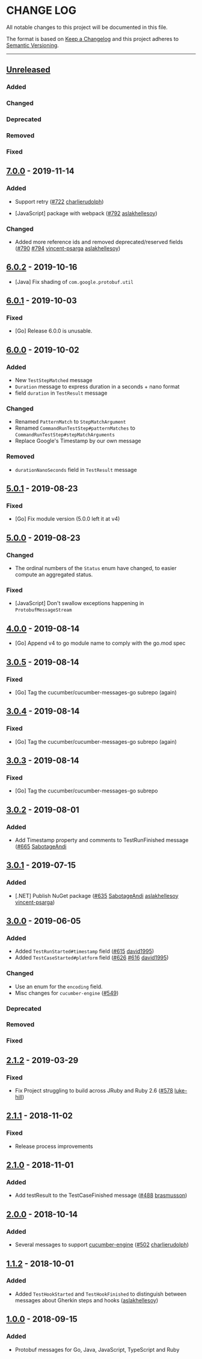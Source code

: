 # CHANGE LOG
All notable changes to this project will be documented in this file.

The format is based on [Keep a Changelog](http://keepachangelog.com/)
and this project adheres to [Semantic Versioning](http://semver.org/).

----
## [Unreleased]

### Added

### Changed

### Deprecated

### Removed

### Fixed

## [7.0.0] - 2019-11-14

### Added

* Support retry
  ([#722](https://github.com/cucumber/cucumber/pull/722)
   [charlierudolph])

* [JavaScript] package with webpack
  ([#792](https://github.com/cucumber/cucumber/pull/792)
   [aslakhellesoy])

### Changed

* Added more reference ids and removed deprecated/reserved fields
  ([#790](https://github.com/cucumber/cucumber/pull/790)
   [#794](https://github.com/cucumber/cucumber/pull/794)
   [vincent-psarga]
   [aslakhellesoy])

## [6.0.2] - 2019-10-16

* [Java] Fix shading of `com.google.protobuf.util`

## [6.0.1] - 2019-10-03

### Fixed

* [Go] Release 6.0.0 is unusable.

## [6.0.0] - 2019-10-02

### Added

* New `TestStepMatched` message
* `Duration` message to express duration in a seconds + nano format
* field `duration` in `TestResult` message

### Changed

* Renamed `PatternMatch` to `StepMatchArgument`
* Renamed `CommandRunTestStep#patternMatches` to `CommandRunTestStep#stepMatchArguments`
* Replace Google's Timestamp by our own message

### Removed

* `durationNanoSeconds` field in `TestResult` message

## [5.0.1] - 2019-08-23

### Fixed

* [Go] Fix module version (5.0.0 left it at v4)

## [5.0.0] - 2019-08-23

### Changed

* The ordinal numbers of the `Status` enum have changed, to easier compute an
  aggregated status.

### Fixed

* [JavaScript] Don't swallow exceptions happening in `ProtobufMessageStream`

## [4.0.0] - 2019-08-14

* [Go] Append v4 to go module name to comply with the go.mod spec

## [3.0.5] - 2019-08-14

### Fixed

* [Go] Tag the cucumber/cucumber-messages-go subrepo (again)

## [3.0.4] - 2019-08-14

### Fixed

* [Go] Tag the cucumber/cucumber-messages-go subrepo (again)

## [3.0.3] - 2019-08-14

### Fixed

* [Go] Tag the cucumber/cucumber-messages-go subrepo

## [3.0.2] - 2019-08-01

### Added

* Add Timestamp property and comments to TestRunFinished message
  ([#665](https://github.com/cucumber/cucumber/pull/665)
   [SabotageAndi]

## [3.0.1] - 2019-07-15

### Added

* [.NET] Publish NuGet package
  ([#635](https://github.com/cucumber/cucumber/pull/635)
   [SabotageAndi]
   [aslakhellesoy]
   [vincent-psarga])

## [3.0.0] - 2019-06-05

### Added
* Added `TestRunStarted#timestamp` field
  ([#615](https://github.com/cucumber/cucumber/pull/615)
   [david1995])
* Added `TestCaseStarted#platform` field
  ([#626](https://github.com/cucumber/cucumber/pull/626)
   [#616](https://github.com/cucumber/cucumber/pull/616)
   [david1995])

### Changed
* Use an enum for the `encoding` field.
* Misc changes for `cucumber-engine`
  ([#549](https://github.com/cucumber/cucumber/pull/549))

### Deprecated

### Removed

### Fixed

## [2.1.2] - 2019-03-29

### Fixed

* Fix Project struggling to build across JRuby and Ruby 2.6
  ([#578](https://github.com/cucumber/cucumber/pull/578)
  [luke-hill])

## [2.1.1] - 2018-11-02

### Fixed

* Release process improvements

## [2.1.0] - 2018-11-01

### Added

* Add testResult to the TestCaseFinished message
  ([#488](https://github.com/cucumber/cucumber/pull/488)
   [brasmusson])

## [2.0.0] - 2018-10-14

### Added

* Several messages to support [cucumber-engine]()
  ([#502](https://github.com/cucumber/cucumber/pull/502)
   [charlierudolph])

## [1.1.2] - 2018-10-01

### Added

* Added `TestHookStarted` and `TestHookFinished` to distinguish between messages about Gherkin steps and hooks
  ([aslakhellesoy])

## [1.0.0] - 2018-09-15

### Added

* Protobuf messages for Go, Java, JavaScript, TypeScript and Ruby

<!-- Releases -->
[Unreleased]: https://github.com/cucumber/cucumber/compare/cucumber-messages/v7.0.0...master
[7.0.0]:      https://github.com/cucumber/cucumber/compare/cucumber-messages/v6.0.2...cucumber-messages/v7.0.0
[6.0.2]:      https://github.com/cucumber/cucumber/compare/cucumber-messages/v6.0.1...cucumber-messages/v6.0.2
[6.0.1]:      https://github.com/cucumber/cucumber/compare/cucumber-messages/v6.0.0...cucumber-messages/v6.0.1
[6.0.0]:      https://github.com/cucumber/cucumber/compare/cucumber-messages/v5.0.1...cucumber-messages/v6.0.0
[5.0.1]:      https://github.com/cucumber/cucumber/compare/cucumber-messages/v5.0.0...cucumber-messages/v5.0.1
[5.0.0]:      https://github.com/cucumber/cucumber/compare/cucumber-messages/v4.0.0...cucumber-messages/v5.0.0
[4.0.0]:      https://github.com/cucumber/cucumber/compare/cucumber-messages/v3.0.5...cucumber-messages/v4.0.0
[3.0.5]:      https://github.com/cucumber/cucumber/compare/cucumber-messages/v3.0.4...cucumber-messages/v3.0.5
[3.0.4]:      https://github.com/cucumber/cucumber/compare/cucumber-messages/v3.0.3...cucumber-messages/v3.0.4
[3.0.3]:      https://github.com/cucumber/cucumber/compare/cucumber-messages/v3.0.2...cucumber-messages/v3.0.3
[3.0.2]:      https://github.com/cucumber/cucumber/compare/cucumber-messages/v3.0.1...cucumber-messages/v3.0.2
[3.0.1]:      https://github.com/cucumber/cucumber/compare/cucumber-messages/v3.0.0...cucumber-messages/v3.0.1
[3.0.0]:      https://github.com/cucumber/cucumber/compare/cucumber-messages/v2.1.2...cucumber-messages/v3.0.0
[2.1.2]:      https://github.com/cucumber/cucumber/compare/cucumber-messages/v2.1.1...cucumber-messages/v2.1.2
[2.1.1]:      https://github.com/cucumber/cucumber/compare/cucumber-messages/v2.1.0...cucumber-messages/v2.1.1
[2.1.0]:      https://github.com/cucumber/cucumber/compare/cucumber-messages/v2.0.0...cucumber-messages/v2.1.0
[2.0.0]:      https://github.com/cucumber/cucumber/compare/cucumber-messages/v1.1.2...cucumber-messages/v2.0.0
[1.1.2]:      https://github.com/cucumber/cucumber/compare/cucumber-messages-v1.0.0...cucumber-messages/v1.1.2
[1.0.0]:      https://github.com/cucumber/cucumber/releases/tag/cucumber-messages-v1.0.0

<!-- Contributors in alphabetical order -->
[aslakhellesoy]:    https://github.com/aslakhellesoy
[brasmusson]:       https://github.com/brasmusson
[charlierudolph]:   https://github.com/charlierudolph
[david1995]:        https://github.com/david1995
[luke-hill]:        https://github.com/luke-hill
[SabotageAndi]:     https://github.com/SabotageAndi
[vincent-psarga]:   https://github.com/vincent-psarga
